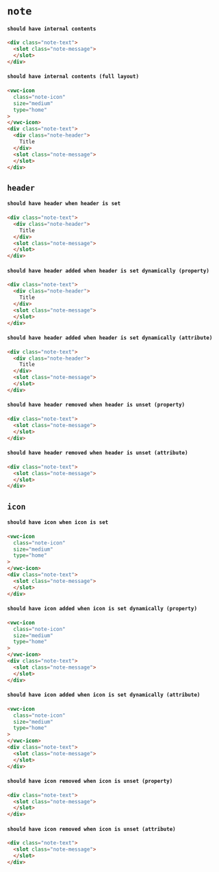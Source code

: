# `note`

#### `should have internal contents`

```html
<div class="note-text">
  <slot class="note-message">
  </slot>
</div>

```

#### `should have internal contents (full layout)`

```html
<vwc-icon
  class="note-icon"
  size="medium"
  type="home"
>
</vwc-icon>
<div class="note-text">
  <div class="note-header">
    Title
  </div>
  <slot class="note-message">
  </slot>
</div>

```

## `header`

####   `should have header when header is set`

```html
<div class="note-text">
  <div class="note-header">
    Title
  </div>
  <slot class="note-message">
  </slot>
</div>

```

####   `should have header added when header is set dynamically (property)`

```html
<div class="note-text">
  <div class="note-header">
    Title
  </div>
  <slot class="note-message">
  </slot>
</div>

```

####   `should have header added when header is set dynamically (attribute)`

```html
<div class="note-text">
  <div class="note-header">
    Title
  </div>
  <slot class="note-message">
  </slot>
</div>

```

####   `should have header removed when header is unset (property)`

```html
<div class="note-text">
  <slot class="note-message">
  </slot>
</div>

```

####   `should have header removed when header is unset (attribute)`

```html
<div class="note-text">
  <slot class="note-message">
  </slot>
</div>

```

## `icon`

####   `should have icon when icon is set`

```html
<vwc-icon
  class="note-icon"
  size="medium"
  type="home"
>
</vwc-icon>
<div class="note-text">
  <slot class="note-message">
  </slot>
</div>

```

####   `should have icon added when icon is set dynamically (property)`

```html
<vwc-icon
  class="note-icon"
  size="medium"
  type="home"
>
</vwc-icon>
<div class="note-text">
  <slot class="note-message">
  </slot>
</div>

```

####   `should have icon added when icon is set dynamically (attribute)`

```html
<vwc-icon
  class="note-icon"
  size="medium"
  type="home"
>
</vwc-icon>
<div class="note-text">
  <slot class="note-message">
  </slot>
</div>

```

####   `should have icon removed when icon is unset (property)`

```html
<div class="note-text">
  <slot class="note-message">
  </slot>
</div>

```

####   `should have icon removed when icon is unset (attribute)`

```html
<div class="note-text">
  <slot class="note-message">
  </slot>
</div>

```

